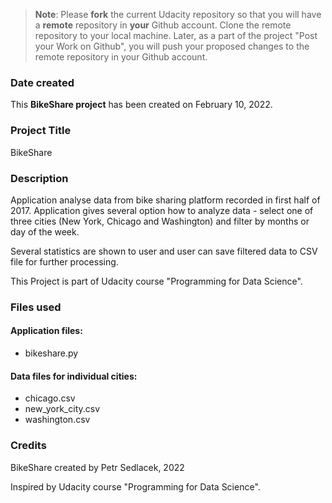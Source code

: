 >**Note**: Please **fork** the current Udacity repository so that you will have a **remote** repository in **your** Github account. Clone the remote repository to your local machine. Later, as a part of the project "Post your Work on Github", you will push your proposed changes to the remote repository in your Github account.

### Date created
This **BikeShare project** has been created on February 10, 2022.

### Project Title
BikeShare

### Description
Application analyse data from bike sharing platform recorded in first half of 2017. Application gives several option how to analyze data - select one of three cities (New York, Chicago and Washington) and filter by months or day of the week.

Several statistics are shown to user and user can save filtered data to CSV file for further processing.

This Project is part of Udacity course "Programming for Data Science".

### Files used
#### Application files:
- bikeshare.py
#### Data files for individual cities:
- chicago.csv
- new_york_city.csv
- washington.csv

### Credits
BikeShare created by Petr Sedlacek, 2022

Inspired by Udacity course "Programming for Data Science".

